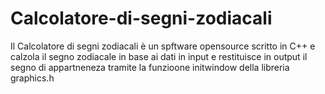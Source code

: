 # Calcolatore-di-segni-zodiacali
Il Calcolatore di segni zodiacali è un spftware opensource scritto in C++ e calzola il segno zodiacale in base ai dati in input e restituisce in output il segno di appartneneza tramite la funzioone initwindow della libreria graphics.h
